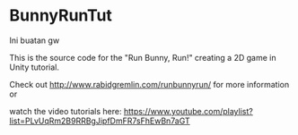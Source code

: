 # BunnyRunTut

Ini buatan gw

This is the source code for the "Run Bunny, Run!" creating a 2D game in Unity tutorial.

Check out http://www.rabidgremlin.com/runbunnyrun/ for more information or 

watch the video tutorials here: https://www.youtube.com/playlist?list=PLvUqRm2B9RRBgJipfDmFR7sFhEwBn7aGT

